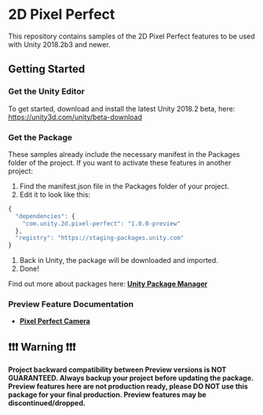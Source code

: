 # 2D Pixel Perfect

This repository contains samples of the 2D Pixel Perfect features to be used with Unity 2018.2b3 and newer.

## Getting Started

### Get the Unity Editor

To get started, download and install the latest Unity 2018.2 beta, here: https://unity3d.com/unity/beta-download

### Get the Package

These samples already include the necessary manifest in the Packages folder of the project.
If you want to activate these features in another project:

1. Find the manifest.json file in the Packages folder of your project.
2. Edit it to look like this:

```javascript
{
  "dependencies": {
    "com.unity.2d.pixel-perfect": "1.0.0-preview"
  },
  "registry": "https://staging-packages.unity.com"
}
```

1. Back in Unity, the package will be downloaded and imported. 
2. Done!

Find out more about packages here: **[Unity Package Manager](https://docs.unity3d.com/Packages/com.unity.package-manager-ui@1.8/manual/index.html)**

### Preview Feature Documentation
* **[Pixel Perfect Camera](https://github.com/Unity-Technologies/2d-pixel-perfect/blob/master/Documentation/2D%20Pixel%20Perfect%20Camera.md)**

## ❗️❗️❗️ Warning ❗️❗️❗️

**Project backward compatibility between Preview versions is NOT GUARANTEED. Always backup your project before updating the package. Preview features here are not production ready, please DO NOT use this package for your final production. Preview features may be discontinued/dropped.**

